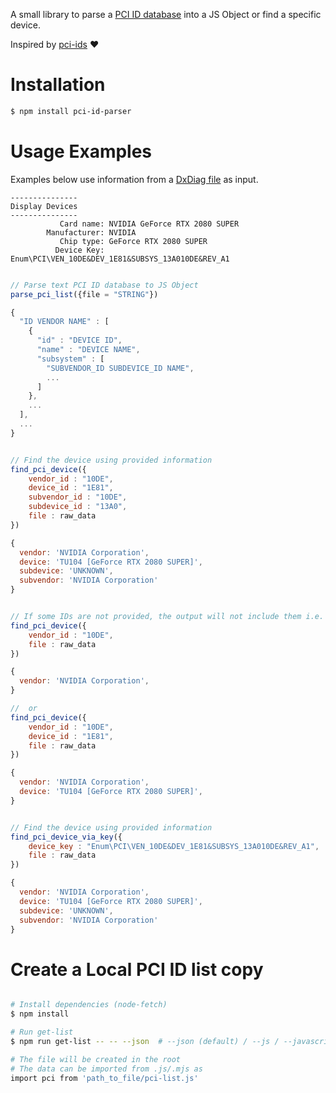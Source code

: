 A small library to parse a [PCI ID database](https://raw.githubusercontent.com/pciutils/pciids/master/pci.ids) into a JS Object or find a specific device. 

Inspired by [pci-ids](https://www.npmjs.com/package/pci-ids) ♥

# Installation

```bash
$ npm install pci-id-parser
```

# Usage Examples

Examples below use information from a [DxDiag file](https://support.microsoft.com/en-us/windows/open-and-run-dxdiag-exe-dad7792c-2ad5-f6cd-5a37-bf92228dfd85) as input.

```
---------------
Display Devices
---------------
           Card name: NVIDIA GeForce RTX 2080 SUPER
        Manufacturer: NVIDIA
           Chip type: GeForce RTX 2080 SUPER
          Device Key: Enum\PCI\VEN_10DE&DEV_1E81&SUBSYS_13A010DE&REV_A1
```

```js 

// Parse text PCI ID database to JS Object 
parse_pci_list({file = "STRING"})

{
  "ID VENDOR NAME" : [
    {
      "id" : "DEVICE ID",
      "name" : "DEVICE NAME",
      "subsystem" : [
        "SUBVENDOR_ID SUBDEVICE_ID NAME",
        ...
      ]
    },
    ...
  ],
  ...
}


// Find the device using provided information
find_pci_device({ 
    vendor_id : "10DE", 
    device_id : "1E81", 
    subvendor_id : "10DE", 
    subdevice_id : "13A0",
    file : raw_data
})

{
  vendor: 'NVIDIA Corporation',
  device: 'TU104 [GeForce RTX 2080 SUPER]',
  subdevice: 'UNKNOWN',
  subvendor: 'NVIDIA Corporation'
}


// If some IDs are not provided, the output will not include them i.e.
find_pci_device({ 
    vendor_id : "10DE", 
    file : raw_data
})

{
  vendor: 'NVIDIA Corporation',
}

//  or
find_pci_device({ 
    vendor_id : "10DE", 
    device_id : "1E81", 
    file : raw_data
})

{
  vendor: 'NVIDIA Corporation',
  device: 'TU104 [GeForce RTX 2080 SUPER]',
}


// Find the device using provided information
find_pci_device_via_key({ 
    device_key : "Enum\PCI\VEN_10DE&DEV_1E81&SUBSYS_13A010DE&REV_A1",
    file : raw_data
})

{
  vendor: 'NVIDIA Corporation',
  device: 'TU104 [GeForce RTX 2080 SUPER]',
  subdevice: 'UNKNOWN',
  subvendor: 'NVIDIA Corporation'
}

```

# Create a Local PCI ID list copy

```bash

# Install dependencies (node-fetch)
$ npm install

# Run get-list
$ npm run get-list -- -- --json  # --json (default) / --js / --javascript / --mjs

# The file will be created in the root
# The data can be imported from .js/.mjs as
import pci from 'path_to_file/pci-list.js'

```